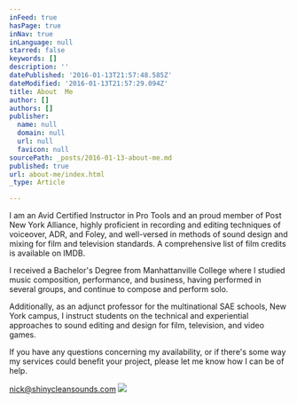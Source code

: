 ```yaml
---
inFeed: true
hasPage: true
inNav: true
inLanguage: null
starred: false
keywords: []
description: ''
datePublished: '2016-01-13T21:57:48.585Z'
dateModified: '2016-01-13T21:57:29.094Z'
title: About  Me
author: []
authors: []
publisher:
  name: null
  domain: null
  url: null
  favicon: null
sourcePath: _posts/2016-01-13-about-me.md
published: true
url: about-me/index.html
_type: Article

---
```

I am an Avid
Certified Instructor in Pro Tools and an proud member of Post New York Alliance,
highly proficient in recording and editing techniques of voiceover, ADR, and
Foley, and well-versed in methods of sound design and mixing for film and
television standards. A comprehensive list of film credits is available on IMDB.

I received
a Bachelor's Degree from Manhattanville College where I studied music
composition, performance, and business, having performed in several groups, and
continue to compose and perform solo.

Additionally,
as an adjunct professor for the multinational SAE schools, New York campus, I
instruct students on the technical and experiential approaches to sound editing
and design for film, television, and video games.

If you have
any questions concerning my availability, or if there's some way my services
could benefit your project, please let me know how I can be of help.

[nick@shinycleansounds.com][0]
![](https://s3-us-west-2.amazonaws.com/the-grid-img/p/38e1365d77e6738ccd43778b3169988ad22419ab.png)

[0]: mailto:nick@shinycleansounds.com